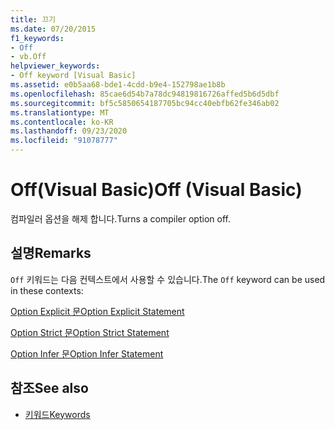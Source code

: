 ```yaml
---
title: 끄기
ms.date: 07/20/2015
f1_keywords:
- Off
- vb.Off
helpviewer_keywords:
- Off keyword [Visual Basic]
ms.assetid: e0b5aa68-bde1-4cdd-b9e4-152798ae1b8b
ms.openlocfilehash: 85cae6d54b7a78dc94819816726affed5b6d5dbf
ms.sourcegitcommit: bf5c5850654187705bc94cc40ebfb62fe346ab02
ms.translationtype: MT
ms.contentlocale: ko-KR
ms.lasthandoff: 09/23/2020
ms.locfileid: "91078777"
---
```

# <a name="off-visual-basic"></a><span data-ttu-id="fef00-102">Off(Visual Basic)</span><span class="sxs-lookup"><span data-stu-id="fef00-102">Off (Visual Basic)</span></span>

<span data-ttu-id="fef00-103">컴파일러 옵션을 해제 합니다.</span><span class="sxs-lookup"><span data-stu-id="fef00-103">Turns a compiler option off.</span></span>  
  
## <a name="remarks"></a><span data-ttu-id="fef00-104">설명</span><span class="sxs-lookup"><span data-stu-id="fef00-104">Remarks</span></span>  

 <span data-ttu-id="fef00-105">`Off` 키워드는 다음 컨텍스트에서 사용할 수 있습니다.</span><span class="sxs-lookup"><span data-stu-id="fef00-105">The `Off` keyword can be used in these contexts:</span></span>  
  
 [<span data-ttu-id="fef00-106">Option Explicit 문</span><span class="sxs-lookup"><span data-stu-id="fef00-106">Option Explicit Statement</span></span>](../language-reference/statements/option-explicit-statement.md)  
  
 [<span data-ttu-id="fef00-107">Option Strict 문</span><span class="sxs-lookup"><span data-stu-id="fef00-107">Option Strict Statement</span></span>](../language-reference/statements/option-strict-statement.md)  
  
 [<span data-ttu-id="fef00-108">Option Infer 문</span><span class="sxs-lookup"><span data-stu-id="fef00-108">Option Infer Statement</span></span>](../language-reference/statements/option-infer-statement.md)  
  
## <a name="see-also"></a><span data-ttu-id="fef00-109">참조</span><span class="sxs-lookup"><span data-stu-id="fef00-109">See also</span></span>

- [<span data-ttu-id="fef00-110">키워드</span><span class="sxs-lookup"><span data-stu-id="fef00-110">Keywords</span></span>](../language-reference/keywords/index.md)
